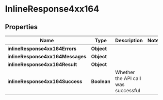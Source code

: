 # InlineResponse4xx164

## Properties
Name | Type | Description | Notes
------------ | ------------- | ------------- | -------------
**inlineResponse4xx164Errors** | **Object** |  | 
**inlineResponse4xx164Messages** | **Object** |  | 
**inlineResponse4xx164Result** | **Object** |  | 
**inlineResponse4xx164Success** | **Boolean** | Whether the API call was successful | 
